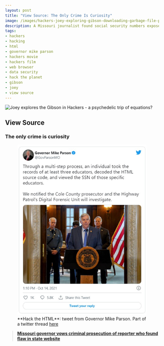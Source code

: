 ```yaml
---
layout: post
title: "View Source: The Only Crime Is Curiosity"
image: /images/hackers-joey-exploring-gibson-downloading-garbage-file-psychedelic-shit.jpg
description: A Missouri journalist found social security numbers exposed on a government website and after reporting it was accused of 'hacking' by 'decoding the HTML' by the state's Governor Mike Parson who threatened prosecution.
tags:
- hackers
- hacking
- html
- governor mike parson
- hackers movie
- hackers film
- web browser
- data security
- hack the planet
- gibson
- joey
- view source
---
```

![Joey explores the Gibson in Hackers - a psychedelic trip of equations?](/images/hackers-joey-exploring-gibson-downloading-garbage-file-psychedelic-equations-cyberdelia-nyc.gif)

## View Source
### The only crime is curiosity

<figure class="figure"><img class="figure-img img-fluid" src="/images/govparsonmo-hack-the-html-source-code-tweet-14-october-2021-1448697768311132160.jpg" alt="Tweet from @govparsonMO Governor Mike Parson, Oct 14 2021: 'Through a multi-step process, an individual took the records of at least three educators, decoded the HTML source code, and viewed the SSN of those specific educators. We notified the Cole County prosecutor and the Highway Patrol’s Digital Forensic Unit will investigate.'">
<figcaption class="figure-caption">**Hack the HTML**: tweet from Governor Mike Parson. Part of a twitter thread <a href="https://twitter.com/GovParsonMO/status/1448697768311132160" target="_blank">here</a></figcaption></figure>

> [**Missouri governor vows criminal prosecution of reporter who found flaw in state website**](https://missouriindependent.com/2021/10/14/missouri-governor-vows-criminal-prosecution-of-reporter-who-found-flaw-in-state-website/)
